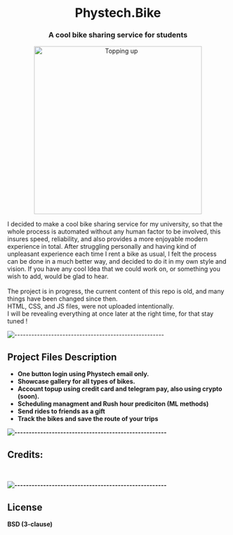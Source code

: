 <h1 align="center"> Phystech.Bike</h1>
<h3 align="center"> A cool bike sharing service for students</h3>

<p align="center"> 
<img src="gif/tu.gif" alt="Topping up" height="382px">
</p>

<p>I decided to make a cool bike sharing service for my university, so that the whole process is automated without any human factor to be involved, this insures speed, reliability, and also provides a more enjoyable modern experience in total. After struggling personally and having kind of unpleasant experience each time I rent a bike as usual, I felt the process can be done in a much better way, and decided to do it in my own style and vision. 
If you have any cool Idea that we could work on, or something you wish to add, would be glad to hear.
<br> 
<br> The project is in progress, the current content of this repo is old, and many things have been changed since then.
<br> HTML, CSS, and JS files, were not uploaded intentionally.
<br> I will be revealing everything at once later at the right time, for that stay tuned !
</p> 

![-----------------------------------------------------](https://raw.githubusercontent.com/andreasbm/readme/master/assets/lines/solar.png)
<h2> Project Files Description</h2>

<ul>
  <li><b>One button login using Phystech email only.</li>
  <li><b>Showcase gallery for all types of bikes.</li>
  <li><b>Account topup using credit card and telegram pay, also using crypto (soon).</li>
  <li><b>Scheduling managment and Rush hour prediciton (ML methods)</li>
  <li><b>Send rides to friends as a gift</li>
  <li><b>Track the bikes and save the route of your trips</li>
</ul>

![-----------------------------------------------------](https://raw.githubusercontent.com/andreasbm/readme/master/assets/lines/solar.png)
<h2> Credits:</h2>
<p>
  <br>
  
</p>

![-----------------------------------------------------](https://raw.githubusercontent.com/andreasbm/readme/master/assets/lines/solar.png)
## License
BSD (3-clause)
